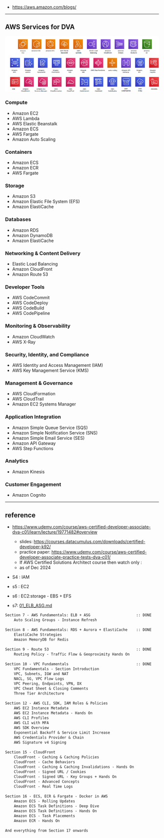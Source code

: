 - https://aws.amazon.com/blogs/
---
## AWS Services  for DVA

![img.png](../99_img/dva/00/img.png)

### Compute
- Amazon EC2
- AWS Lambda
- AWS Elastic Beanstalk
- Amazon ECS
- AWS Fargate
- Amazon Auto Scaling

### Containers
- Amazon ECS
- Amazon ECR
- AWS Fargate

### Storage
- Amazon S3
- Amazon Elastic File System (EFS)
- Amazon ElastiCache

### Databases
- Amazon RDS
- Amazon DynamoDB
- Amazon ElastiCache

### Networking & Content Delivery
- Elastic Load Balancing
- Amazon CloudFront
- Amazon Route 53

### Developer Tools
- AWS CodeCommit
- AWS CodeDeploy
- AWS CodeBuild
- AWS CodePipeline

### Monitoring & Observability
- Amazon CloudWatch
- AWS X-Ray

### Security, Identity, and Compliance
- AWS Identity and Access Management (IAM)
- AWS Key Management Service (KMS)

### Management & Governance
- AWS CloudFormation
- AWS CloudTrail
- Amazon EC2 Systems Manager

### Application Integration
- Amazon Simple Queue Service (SQS)
- Amazon Simple Notification Service (SNS)
- Amazon Simple Email Service (SES)
- Amazon API Gateway
- AWS Step Functions

### Analytics
- Amazon Kinesis

### Customer Engagement
- Amazon Cognito

---
## reference
- https://www.udemy.com/course/aws-certified-developer-associate-dva-c01/learn/lecture/19771482#overview
  - slides: https://courses.datacumulus.com/downloads/certified-developer-k92/
  - practice paper: https://www.udemy.com/course/aws-certified-developer-associate-practice-tests-dva-c01/
  -  If AWS Certified Solutions Architect course then watch only : 
  -  as of Dec 2024

- S4 : IAM
- s5 : EC2
- s6 : EC2:storage - EBS + EFS
- s7: [01_ELB_ASG.md](..%2F04_network%2F01_ELB_ASG.md)

```
Section 7 - AWS Fundamentals: ELB + ASG                     :: DONE
    Auto Scaling Groups - Instance Refresh

Section 8 - AWS Fundamentals: RDS + Aurora + ElastiCache    :: DONE
    ElastiCache Strategies
    Amazon MemoryDB for Redis

Section 9 - Route 53                                        :: DONE
    Routing Policy - Traffic Flow & Geoproximity Hands On

Section 10 - VPC Fundamentals                               :: DONE
    VPC Fundamentals - Section Introduction
    VPC, Subnets, IGW and NAT
    NACL, SG, VPC Flow Logs
    VPC Peering, Endpoints, VPN, DX
    VPC Cheat Sheet & Closing Comments
    Three Tier Architecture

Section 12 - AWS CLI, SDK, IAM Roles & Policies
    AWS EC2 Instance Metadata
    AWS EC2 Instance Metadata - Hands On
    AWS CLI Profiles
    AWS CLI with MFA
    AWS SDK Overview
    Exponential Backoff & Service Limit Increase
    AWS Credentials Provider & Chain
    AWS Signature v4 Signing

Section 15 - CloudFront
    CloudFront - Caching & Caching Policies
    CloudFront - Cache Behaviors
    CloudFront - Caching & Caching Invalidations - Hands On
    CloudFront - Signed URL / Cookies
    CloudFront - Signed URL - Key Groups + Hands On
    CloudFront - Advanced Concepts
    CloudFront - Real Time Logs

Section 16 - ECS, ECR & Fargate - Docker in AWS
    Amazon ECS - Rolling Updates
    Amazon ECS Task Definitions - Deep Dive
    Amazon ECS Task Definitions - Hands On
    Amazon ECS - Task Placements
    Amazon ECR - Hands On

And everything from Section 17 onwards

```